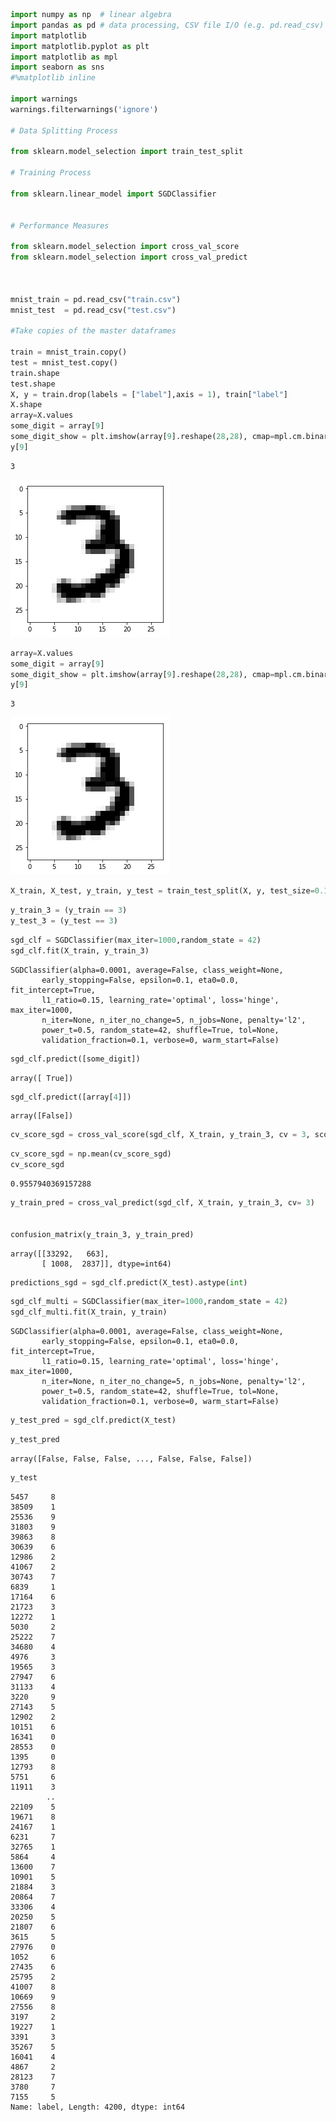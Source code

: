 

```python
import numpy as np  # linear algebra
import pandas as pd # data processing, CSV file I/O (e.g. pd.read_csv)
import matplotlib
import matplotlib.pyplot as plt
import matplotlib as mpl
import seaborn as sns
#%matplotlib inline

import warnings
warnings.filterwarnings('ignore')

# Data Splitting Process

from sklearn.model_selection import train_test_split

# Training Process

from sklearn.linear_model import SGDClassifier


# Performance Measures 

from sklearn.model_selection import cross_val_score
from sklearn.model_selection import cross_val_predict



mnist_train = pd.read_csv("train.csv")
mnist_test  = pd.read_csv("test.csv")

#Take copies of the master dataframes

train = mnist_train.copy()
test = mnist_test.copy()
train.shape
test.shape
X, y = train.drop(labels = ["label"],axis = 1), train["label"]
X.shape
array=X.values
some_digit = array[9]
some_digit_show = plt.imshow(array[9].reshape(28,28), cmap=mpl.cm.binary)
y[9]

```




    3




![png](output_0_1.png)



```python
array=X.values
some_digit = array[9]
some_digit_show = plt.imshow(array[9].reshape(28,28), cmap=mpl.cm.binary)
y[9]

```




    3




![png](output_1_1.png)



```python
X_train, X_test, y_train, y_test = train_test_split(X, y, test_size=0.1, random_state=42)
```


```python
y_train_3 = (y_train == 3)
y_test_3 = (y_test == 3)
```


```python
sgd_clf = SGDClassifier(max_iter=1000,random_state = 42)
sgd_clf.fit(X_train, y_train_3)
```




    SGDClassifier(alpha=0.0001, average=False, class_weight=None,
           early_stopping=False, epsilon=0.1, eta0=0.0, fit_intercept=True,
           l1_ratio=0.15, learning_rate='optimal', loss='hinge', max_iter=1000,
           n_iter=None, n_iter_no_change=5, n_jobs=None, penalty='l2',
           power_t=0.5, random_state=42, shuffle=True, tol=None,
           validation_fraction=0.1, verbose=0, warm_start=False)




```python
sgd_clf.predict([some_digit])
```




    array([ True])




```python
sgd_clf.predict([array[4]])
```




    array([False])




```python
cv_score_sgd = cross_val_score(sgd_clf, X_train, y_train_3, cv = 3, scoring = "accuracy")

```


```python
cv_score_sgd = np.mean(cv_score_sgd)
cv_score_sgd
```




    0.9557940369157288




```python
y_train_pred = cross_val_predict(sgd_clf, X_train, y_train_3, cv= 3)


confusion_matrix(y_train_3, y_train_pred)
```




    array([[33292,   663],
           [ 1008,  2837]], dtype=int64)




```python
predictions_sgd = sgd_clf.predict(X_test).astype(int)
```


```python
sgd_clf_multi = SGDClassifier(max_iter=1000,random_state = 42)
sgd_clf_multi.fit(X_train, y_train)
```




    SGDClassifier(alpha=0.0001, average=False, class_weight=None,
           early_stopping=False, epsilon=0.1, eta0=0.0, fit_intercept=True,
           l1_ratio=0.15, learning_rate='optimal', loss='hinge', max_iter=1000,
           n_iter=None, n_iter_no_change=5, n_jobs=None, penalty='l2',
           power_t=0.5, random_state=42, shuffle=True, tol=None,
           validation_fraction=0.1, verbose=0, warm_start=False)




```python
y_test_pred = sgd_clf.predict(X_test)
```


```python
y_test_pred
```




    array([False, False, False, ..., False, False, False])




```python
y_test
```




    5457     8
    38509    1
    25536    9
    31803    9
    39863    8
    30639    6
    12986    2
    41067    2
    30743    7
    6839     1
    17164    6
    21723    3
    12272    1
    5030     2
    25222    7
    34680    4
    4976     3
    19565    3
    27947    6
    31133    4
    3220     9
    27143    5
    12902    2
    10151    6
    16341    0
    28553    0
    1395     0
    12793    8
    5751     6
    11911    3
            ..
    22109    5
    19671    8
    24167    1
    6231     7
    32765    1
    5864     4
    13600    7
    10901    5
    21884    3
    20864    7
    33306    4
    20250    5
    21807    6
    3615     5
    27976    0
    1052     6
    27435    6
    25795    2
    41007    8
    10669    9
    27556    8
    3197     2
    19227    1
    3391     3
    35267    5
    16041    4
    4867     2
    28123    7
    3780     7
    7155     5
    Name: label, Length: 4200, dtype: int64




```python

```
